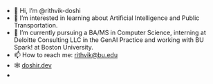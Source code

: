 - 👋 Hi, I’m @rithvik-doshi
- 👀 I’m interested in learning about Artificial Intelligence and Public Transportation.
- 🌱 I’m currently pursuing a BA/MS in Computer Science, interning at Deloitte Consulting LLC in the GenAI Practice and working with BU Spark! at Boston University.
- 📫 How to reach me: rithvik@bu.edu
- 🕸️ [doshir.dev](https://doshir.dev)
- 
